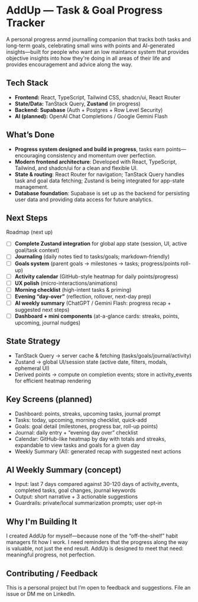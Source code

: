 # AddUp — Task & Goal Progress Tracker

A personal progress anmd journalling companion that tracks both tasks and long-term goals, celebrating small wins with points and AI-generated insights—built for people who want an low maintance system that provides objective insights into how they're doing in all areas of their life and provides encouragement and advice along the way.

## Tech Stack
- **Frontend:** React, TypeScript, Tailwind CSS, shadcn/ui, React Router
- **State/Data:** TanStack Query, **Zustand** (in progress)
- **Backend:** **Supabase** (Auth + Postgres + Row Level Security)
- **AI (planned):** OpenAI Chat Completions / Google Gemini Flash

## What’s Done
- **Progress system designed and build in progress**, tasks earn points—encouraging consistency and momentum over perfection.
- **Modern frontend architecture**: Developed with React, TypeScript, Tailwind, and shadcn/ui for a clean and flexible UI.
- **State & routing**: React Router for navigation; TanStack Query handles task and goal data fetching; Zustand is being integrated for app-state management.
- **Database foundation**: Supabase is set up as the backend for persisting user data and providing data access for future analytics.

## Next Steps
Roadmap (next up)

- [ ] **Complete Zustand integration** for global app state (session, UI, active goal/task context)
- [ ] **Journaling** (daily notes tied to tasks/goals; markdown-friendly)
- [ ] **Goals system** (parent goals → milestones → tasks; progress/points roll-up)
- [ ] **Activity calendar** (GitHub-style heatmap for daily points/progress)
- [ ] **UX polish** (micro-interactions/animations)
- [ ] **Morning checklist** (high-intent tasks & priming)
- [ ] **Evening “day-over”** (reflection, rollover, next-day prep)
- [ ] **AI weekly summary** (ChatGPT / Gemini Flash: progress recap + suggested next steps)
- [ ] **Dashboard + mini components** (at-a-glance cards: streaks, points, upcoming, journal nudges)

## State Strategy
- TanStack Query → server cache & fetching (tasks/goals/journal/activity)
- Zustand → global UI/session state (active date, filters, modals, ephemeral UI)
- Derived points → compute on completion events; store in activity_events for efficient heatmap rendering

## Key Screens (planned)

- Dashboard: points, streaks, upcoming tasks, journal prompt
- Tasks: today, upcoming, morning checklist, quick-add
- Goals: goal detail (milestones, progress bar, roll-up points)
- Journal: daily entry + “evening day over” checklist
- Calendar: GitHub-like heatmap by day with totals and streaks, expandable to view tasks and goals for a given day
- Weekly Summary (AI): generated recap with suggested next actions

## AI Weekly Summary (concept)
- Input: last 7 days compared against 30-120 days of activity_events, completed tasks, goal changes, journal keywords
- Output: short narrative + 3 actionable suggestions
- Guardrails: private/local summarization prompts; user opt-in

## Why I'm Building It
I created AddUp for myself—because none of the “off-the-shelf” habit managers fit how I work. I need reminders that the progress along the way is valuable, not just the end result. AddUp is designed to meet that need: meaningful progress, not perfection.

## Contributing / Feedback
This is a personal project but I’m open to feedback and suggestions. File an issue or DM me on LinkedIn.
